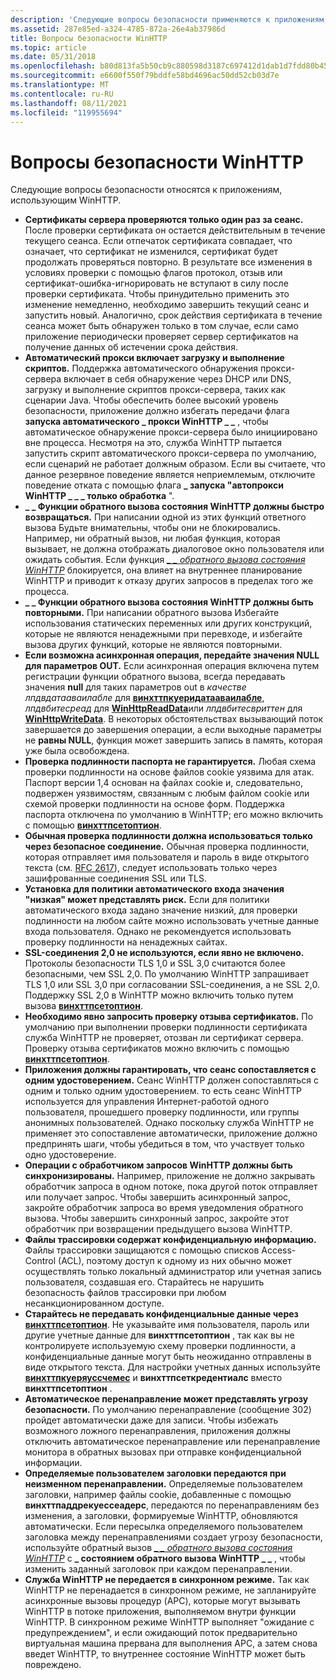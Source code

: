 ```yaml
---
description: 'Следующие вопросы безопасности применяются к приложениям, использующим WinHTTP: сертификаты сервера проверяются только один раз за сеанс.'
ms.assetid: 287e85ed-a324-4785-872a-26e4ab37986d
title: Вопросы безопасности WinHTTP
ms.topic: article
ms.date: 05/31/2018
ms.openlocfilehash: b80d813fa5b50cb9c880598d3187c697412d1dab1d7fdd80b4507d17d03eff6a
ms.sourcegitcommit: e6600f550f79bddfe58bd4696ac50dd52cb03d7e
ms.translationtype: MT
ms.contentlocale: ru-RU
ms.lasthandoff: 08/11/2021
ms.locfileid: "119955694"
---
```

# <a name="winhttp-security-considerations"></a>Вопросы безопасности WinHTTP

Следующие вопросы безопасности относятся к приложениям, использующим WinHTTP.

-   **Сертификаты сервера проверяются только один раз за сеанс.** После проверки сертификата он остается действительным в течение текущего сеанса. Если отпечаток сертификата совпадает, что означает, что сертификат не изменился, сертификат будет продолжать проверяться повторно. В результате все изменения в условиях проверки с помощью флагов протокол, отзыв или сертификат-ошибка-игнорировать не вступают в силу после проверки сертификата. Чтобы принудительно применить это изменение немедленно, необходимо завершить текущий сеанс и запустить новый. Аналогично, срок действия сертификата в течение сеанса может быть обнаружен только в том случае, если само приложение периодически проверяет сервер сертификатов на получение данных об истечении срока действия.
-   **Автоматический прокси включает загрузку и выполнение скриптов.** Поддержка автоматического обнаружения прокси-сервера включает в себя обнаружение через DHCP или DNS, загрузку и выполнение скриптов прокси-сервера, таких как сценарии Java. Чтобы обеспечить более высокий уровень безопасности, приложение должно избегать передачи флага **запуска автоматического \_ прокси WinHTTP \_ \_** , чтобы автоматическое обнаружение прокси-сервера было инициировано вне процесса. Несмотря на это, служба WinHTTP пытается запустить скрипт автоматического прокси-сервера по умолчанию, если сценарий не работает должным образом. Если вы считаете, что данное резервное поведение является неприемлемым, отключите поведение отката с помощью флага **\_ запуска "автопрокси WinHTTP \_ \_ \_ только обработка** ".
-   **\_ \_ Функции обратного вызова состояния WinHTTP должны быстро возвращаться.** При написании одной из этих функций ответного вызова Будьте внимательны, чтобы они не блокировались. Например, ни обратный вызов, ни любая функция, которая вызывает, не должна отображать диалоговое окно пользователя или ожидать события. Если функция [*\_ \_ обратного вызова состояния WinHTTP*](/windows/win32/api/winhttp/nc-winhttp-winhttp_status_callback) блокируется, она влияет на внутреннее планирование WinHTTP и приводит к отказу других запросов в пределах того же процесса.
-   **\_ \_ Функции обратного вызова состояния WinHTTP должны быть повторными.** При написании обратного вызова Избегайте использования статических переменных или других конструкций, которые не являются ненадежными при перевходе, и избегайте вызова других функций, которые не являются повторными.
-   **Если возможна асинхронная операция, передайте значения NULL для параметров OUT.** Если асинхронная операция включена путем регистрации функции обратного вызова, всегда передавать значения **null** для таких параметров out в *качестве лпдвдатааваилабле* для [**винхттпкуеридатааваилабле**](/windows/desktop/api/Winhttp/nf-winhttp-winhttpquerydataavailable), *лпдвбитесреад* для [**WinHttpReadData**](/windows/desktop/api/Winhttp/nf-winhttp-winhttpreaddata)или *лпдвбитесвриттен* для [**WinHttpWriteData**](/windows/desktop/api/Winhttp/nf-winhttp-winhttpwritedata). В некоторых обстоятельствах вызывающий поток завершается до завершения операции, а если выходные параметры не **равны NULL**, функция может завершить запись в память, которая уже была освобождена.
-   **Проверка подлинности паспорта не гарантируется.** Любая схема проверки подлинности на основе файлов cookie уязвима для атак. Паспорт версии 1,4 основан на файлах cookie и, следовательно, подвержен уязвимостям, связанным с любым файлом cookie или схемой проверки подлинности на основе форм. Поддержка паспорта отключена по умолчанию в WinHTTP; его можно включить с помощью [**винхттпсетоптион**](/windows/desktop/api/Winhttp/nf-winhttp-winhttpsetoption).
-   **Обычная проверка подлинности должна использоваться только через безопасное соединение.** Обычная проверка подлинности, которая отправляет имя пользователя и пароль в виде открытого текста (см. [RFC 2617](https://www.ietf.org/rfc/rfc2617.txt)), следует использовать только через зашифрованные соединения SSL или TLS.
-   **Установка для политики автоматического входа значения "низкая" может представлять риск.** Если для политики автоматического входа задано значение низкий, для проверки подлинности на любом сайте можно использовать учетные данные входа пользователя. Однако не рекомендуется использовать проверку подлинности на ненадежных сайтах.
-   **SSL-соединения 2,0 не используются, если явно не включено.** Протоколы безопасности TLS 1,0 и SSL 3,0 считаются более безопасными, чем SSL 2,0. По умолчанию WinHTTP запрашивает TLS 1,0 или SSL 3,0 при согласовании SSL-соединения, а не SSL 2,0. Поддержку SSL 2,0 в WinHTTP можно включить только путем вызова [**винхттпсетоптион**](/windows/desktop/api/Winhttp/nf-winhttp-winhttpsetoption).
-   **Необходимо явно запросить проверку отзыва сертификатов.** По умолчанию при выполнении проверки подлинности сертификата служба WinHTTP не проверяет, отозван ли сертификат сервера. Проверку отзыва сертификатов можно включить с помощью [**винхттпсетоптион**](/windows/desktop/api/Winhttp/nf-winhttp-winhttpsetoption).
-   **Приложения должны гарантировать, что сеанс сопоставляется с одним удостоверением.** Сеанс WinHTTP должен сопоставляться с одним и только одним удостоверением. то есть сеанс WinHTTP используется для управления Интернет-работой одного пользователя, прошедшего проверку подлинности, или группы анонимных пользователей. Однако поскольку служба WinHTTP не применяет это сопоставление автоматически, приложение должно предпринять шаги, чтобы убедиться в том, что участвует только одно удостоверение.
-   **Операции с обработчиком запросов WinHTTP должны быть синхронизированы.** Например, приложение не должно закрывать обработчик запроса в одном потоке, пока другой поток отправляет или получает запрос. Чтобы завершить асинхронный запрос, закройте обработчик запроса во время уведомления обратного вызова. Чтобы завершить синхронный запрос, закройте этот обработчик при возвращении предыдущего вызова WinHTTP.
-   **Файлы трассировки содержат конфиденциальную информацию.** Файлы трассировки защищаются с помощью списков Access-Control (ACL), поэтому доступ к одному из них обычно может осуществлять только локальный администратор или учетная запись пользователя, создавшая его. Старайтесь не нарушить безопасность файлов трассировки при любом несанкционированном доступе.
-   **Старайтесь не передавать конфиденциальные данные через** [**винхттпсетоптион**](/windows/desktop/api/Winhttp/nf-winhttp-winhttpsetoption). Не указывайте имя пользователя, пароль или другие учетные данные для **винхттпсетоптион** , так как вы не контролируете используемую схему проверки подлинности, а конфиденциальные данные могут быть неожиданно отправлены в виде открытого текста. Для настройки учетных данных используйте [**винхттпкуеряуссчемес**](/windows/desktop/api/Winhttp/nf-winhttp-winhttpqueryauthschemes) и **винхттпсеткредентиалс** вместо **винхттпсетоптион** .
-   **Автоматическое перенаправление может представлять угрозу безопасности.** По умолчанию перенаправление (сообщение 302) пройдет автоматически даже для записи. Чтобы избежать возможного ложного перенаправления, приложения должны отключить автоматическое перенаправление или перенаправление монитора в обратных вызовах при отправке конфиденциальной информации.
-   **Определяемые пользователем заголовки передаются при неизменном перенаправлении.** Определяемые пользователем заголовки, например файлы cookie, добавленные с помощью **винхттпаддрекуессеадерс**, передаются по перенаправлениям без изменения, а заголовки, формируемые WinHTTP, обновляются автоматически. Если пересылка определяемого пользователем заголовка между перенаправлениями создает угрозу безопасности, используйте обратный вызов [*\_ \_ обратного вызова состояния WinHTTP*](/windows/win32/api/winhttp/nc-winhttp-winhttp_status_callback) с **\_ состоянием обратного вызова WinHTTP \_ \_** , чтобы изменить заданный заголовок при каждом перенаправлении.
-   **Служба WinHTTP не передается в синхронном режиме.** Так как WinHTTP не перенадается в синхронном режиме, не запланируйте асинхронные вызовы процедур (APC), которые могут вызывать WinHTTP в потоке приложения, выполняемом внутри функции WinHTTP. В синхронном режиме WinHTTP выполняет "ожидание с предупреждением", и если ожидающий поток предварительно виртуальная машина прервана для выполнения APC, а затем снова введет WinHTTP, то внутреннее состояние WinHTTP может быть повреждено.

 

 

